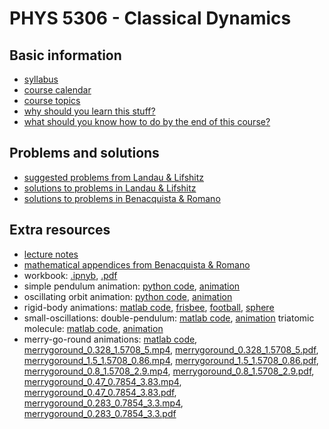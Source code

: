 # PHYS 5306 - Classical Dynamics

## Basic information

- [syllabus](info/syllabus.pdf)
- [course calendar](info/calendar.pdf)
- [course topics](info/topics.pdf)
- [why should you learn this stuff?](info/why.pdf)
- [what should you know how to do by the end of this course?](info/what.pdf)

## Problems and solutions

- [suggested problems from Landau & Lifshitz](info/problems.pdf)
- [solutions to problems in Landau & Lifshitz](landau_lifshitz/solutions/solutions.pdf)
- [solutions to problems in Benacquista & Romano](benacquista_romano/solutions/index.md)

## Extra resources

- [lecture notes](notes/LectureNotes2021.pdf)
- [mathematical appendices from Benacquista & Romano](benacquista_romano/appendices.pdf)
- workbook: [.ipnyb](workbook/workbook.ipynb), [.pdf](workbook/workbook.pdf)
- simple pendulum animation: [python code](code/simple_pendulum.py), [animation](code/simple_pendulum.mp4) 
- oscillating orbit animation: [python code](code/oscillating_orbit.py), [animation](code/oscillating_orbit.mp4)
- rigid-body animations: [matlab code](code/rigidbody.m), [frisbee](code/frisbee.mp4), [football](code/football.mp4), [sphere](code/sphere.mp4)
- small-oscillations:
 double-pendulum: [matlab code](code/doublependulum.m), [animation](code/doublependulum.mp4)
 triatomic molecule: [matlab code](code/triatomic.m), [animation](code/triatomic.mp4)
- merry-go-round animations: [matlab code](code/merrygoround.m),
[merrygoround_0.328_1.5708_5.mp4](code/merrygoround_0.328_1.5708_5.mp4),
[merrygoround_0.328_1.5708_5.pdf](code/merrygoround_0.328_1.5708_5.pdf),
[merrygoround_1.5_1.5708_0.86.mp4](code/merrygoround_1.5_1.5708_0.86.mp4),
[merrygoround_1.5_1.5708_0.86.pdf](code/merrygoround_1.5_1.5708_0.86.pdf),
[merrygoround_0.8_1.5708_2.9.mp4](code/merrygoround_0.8_1.5708_2.9.mp4),
[merrygoround_0.8_1.5708_2.9.pdf](code/merrygoround_0.8_1.5708_2.9.pdf),
[merrygoround_0.47_0.7854_3.83.mp4](code/merrygoround_0.47_0.7854_3.83.mp4),
[merrygoround_0.47_0.7854_3.83.pdf](code/merrygoround_0.47_0.7854_3.83.pdf),
[merrygoround_0.283_0.7854_3.3.mp4](code/merrygoround_0.283_0.7854_3.3.mp4),
[merrygoround_0.283_0.7854_3.3.pdf](code/merrygoround_0.283_0.7854_3.3.pdf)
